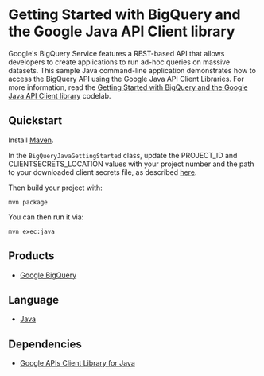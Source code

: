 # Getting Started with BigQuery and the Google Java API Client library

Google's BigQuery Service features a REST-based API that allows developers to create applications to run ad-hoc queries on massive datasets. This sample Java command-line application demonstrates how to access the BigQuery API using the Google Java API Client Libraries. For more information, read the [Getting Started with BigQuery and the Google Java API Client library][1] codelab.

## Quickstart

Install [Maven](http://maven.apache.org/).

In the `BigQueryJavaGettingStarted` class, update the PROJECT_ID and CLIENTSECRETS_LOCATION values with your project number and the path to your downloaded client secrets file, as described [here](https://developers.google.com/bigquery/articles/gettingstartedwithjava).

Then build your project with:

	mvn package

You can then run it via:

	mvn exec:java

## Products
- [Google BigQuery][2]

## Language
- [Java][3]

## Dependencies
- [Google APIs Client Library for Java][4]

[1]: https://developers.google.com/bigquery/articles/gettingstartedwithjava
[2]: https://developers.google.com/bigquery
[3]: https://java.com
[4]: http://code.google.com/p/google-api-java-client/


